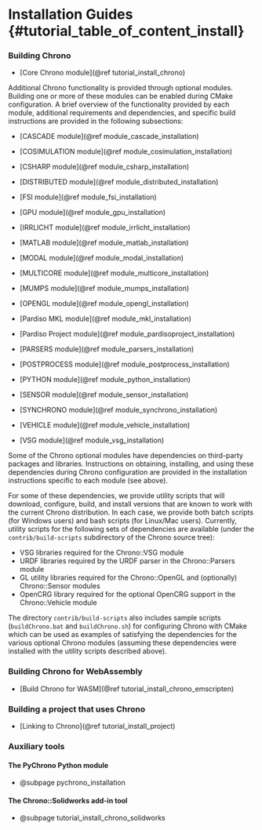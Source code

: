Installation Guides {#tutorial_table_of_content_install}
==========================

### Building Chrono

-   [Core Chrono module](@ref tutorial_install_chrono)

Additional Chrono functionality is provided through optional modules. Building one or more of these modules can be enabled during CMake configuration. A brief overview of the functionality provided by each module, additional requirements and dependencies, and specific build instructions are provided in the following subsections:

-   [CASCADE module](@ref module_cascade_installation)

-   [COSIMULATION module](@ref module_cosimulation_installation)

-   [CSHARP module](@ref module_csharp_installation)

-   [DISTRIBUTED module](@ref module_distributed_installation)

-   [FSI module](@ref module_fsi_installation)

-   [GPU module](@ref module_gpu_installation)

-   [IRRLICHT module](@ref module_irrlicht_installation)

-   [MATLAB module](@ref module_matlab_installation)

-   [MODAL module](@ref module_modal_installation)

-   [MULTICORE module](@ref module_multicore_installation)

-   [MUMPS module](@ref module_mumps_installation)

-   [OPENGL module](@ref module_opengl_installation)

-   [Pardiso MKL module](@ref module_mkl_installation)

-   [Pardiso Project module](@ref module_pardisoproject_installation)

-   [PARSERS module](@ref module_parsers_installation)

-   [POSTPROCESS module](@ref module_postprocess_installation)

-   [PYTHON module](@ref module_python_installation)

-   [SENSOR module](@ref module_sensor_installation)	

-   [SYNCHRONO module](@ref module_synchrono_installation)

-   [VEHICLE module](@ref module_vehicle_installation)

-   [VSG module](@ref module_vsg_installation)

Some of the Chrono optional modules have dependencies on third-party packages and libraries. Instructions on obtaining, installing, and using these dependencies during Chrono configuration are provided in the installation instructions specific to each module (see above).

For some of these dependencies, we provide utility scripts that will download, configure, build, and install versions that are known to work with the current Chrono distribution. In each case, we provide both batch scripts (for Windows users) and bash scripts (for Linux/Mac users). Currently, utility scripts for the following sets of dependencies are available (under the `contrib/build-scripts` subdirectory of the Chrono source tree):

- VSG libraries required for the Chrono::VSG module
- URDF libraries required by the URDF parser in the Chrono::Parsers module
- GL utility libraries required for the Chrono::OpenGL and (optionally) Chrono::Sensor modules
- OpenCRG library required for the optional OpenCRG support in the Chrono::Vehicle module

The directory `contrib/build-scripts` also includes sample scripts (`buildChrono.bat` and `buildChrono.sh`) for configuring Chrono with CMake which can be used as examples of satisfying the dependencies for the various optional Chrono modules (assuming these dependencies were installed with the utility scripts described above).

### Building Chrono for WebAssembly

-   [Build Chrono for WASM](@ref tutorial_install_chrono_emscripten)

### Building a project that uses Chrono

-   [Linking to Chrono](@ref tutorial_install_project)

### Auxiliary tools

#### The PyChrono Python module

- @subpage pychrono_installation


#### The Chrono::Solidworks add-in tool

- @subpage tutorial_install_chrono_solidworks
